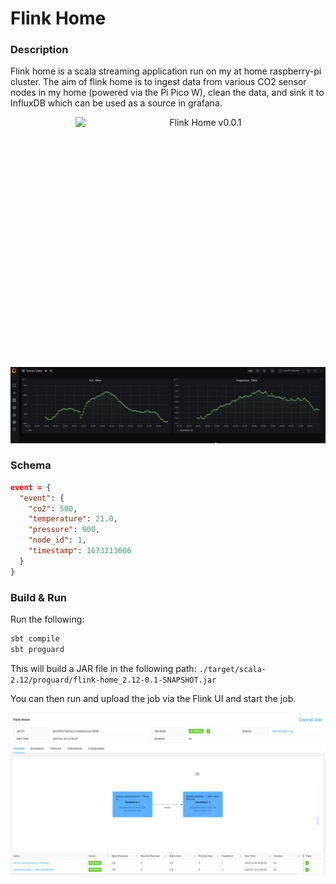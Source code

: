 # Flink Home

### Description

Flink home is a scala streaming application run on my at home raspberry-pi cluster. The aim of flink home is to ingest data from various CO2 sensor nodes in my home (powered via the Pi Pico W), clean the data, and sink it to InfluxDB which can be used as a source in grafana.

<p align="center">
  <img style="float: right;width:400px;height:400px;" src="./images/flink-homev1.jpg" alt="Flink Home v0.0.1"/>
</p>

![Grafana Dashboard](./images/grafana.png)


### Schema

```json
event = {
  "event": {
    "co2": 500,
    "temperature": 21.0,
    "pressure": 900,
    "node_id": 1,
    "timestamp": 1673213606
  }
}
```
### Build & Run

Run the following:

```scala
sbt compile
sbt proguard
```

This will build a JAR file in the following path: `./target/scala-2.12/proguard/flink-home_2.12-0.1-SNAPSHOT.jar`

You can then run and upload the job via the Flink UI and start the job.

![Flink Ui](./images/flink-ui.png)
